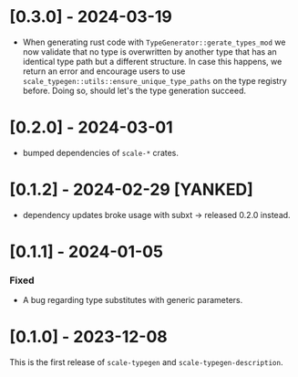 # [0.3.0] - 2024-03-19

- When generating rust code with `TypeGenerator::gerate_types_mod` we now validate that no type 
is overwritten by another type that has an identical type path but a different structure. In case this happens, 
we return an error and encourage users to use `scale_typegen::utils::ensure_unique_type_paths` on
the type registry before. Doing so, should let's the type generation succeed.

# [0.2.0] - 2024-03-01

- bumped dependencies of `scale-*` crates.

# [0.1.2] - 2024-02-29 [YANKED]

- dependency updates broke usage with subxt -> released 0.2.0 instead.

# [0.1.1] - 2024-01-05

### Fixed

- A bug regarding type substitutes with generic parameters.

# [0.1.0] - 2023-12-08

This is the first release of `scale-typegen` and `scale-typegen-description`.
